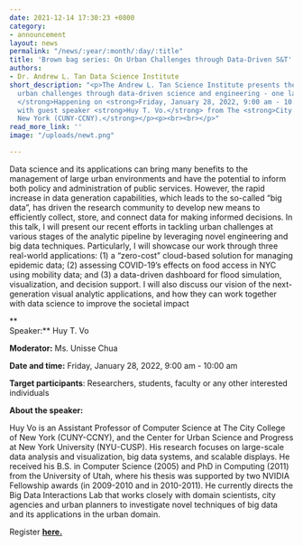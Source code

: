 ```yaml
---
date: 2021-12-14 17:30:23 +0800
category:
- announcement
layout: news
permalink: "/news/:year/:month/:day/:title"
title: 'Brown bag series: On Urban Challenges through Data-Driven S&T'
authors:
- Dr. Andrew L. Tan Data Science Institute
short_description: "<p>The Andrew L. Tan Science Institute presents the talk <strong>Tackling
  urban challenges through data-driven science and engineering - one layer at a time.
  </strong>Happening on <strong>Friday, January 28, 2022, 9:00 am - 10:00 am </strong>
  with guest speaker <strong>Huy T. Vo.</strong> from The <strong>City College of
  New York (CUNY-CCNY).</strong></p><p><br><br></p>"
read_more_link: ''
image: "/uploads/newt.png"

---
```

Data science and its applications can bring many benefits to the management of large urban environments and have the potential to inform both policy and administration of public services. However, the rapid increase in data generation capabilities, which leads to the so-called “big data”, has driven the research community to develop new means to efficiently collect, store, and connect data for making informed decisions. In this talk, I will present our recent efforts in tackling urban challenges at various stages of the analytic pipeline by leveraging novel engineering and big data techniques. Particularly, I will showcase our work through three real-world applications: (1) a “zero-cost” cloud-based solution for managing epidemic data; (2) assessing COVID-19’s effects on food access in NYC using mobility data; and (3) a data-driven dashboard for flood simulation, visualization, and decision support. I will also discuss our vision of the next-generation visual analytic applications, and how they can work together with data science to improve the societal impact

**  
Speaker:** Huy T. Vo

**Moderator:** Ms. Unisse Chua

**Date and time:** Friday, January 28, 2022, 9:00 am - 10:00 am

**Target participants**: Researchers, students, faculty or any other interested individuals

**About the speaker:**

Huy Vo is an Assistant Professor of Computer Science at The City College of New York (CUNY-CCNY), and the Center for Urban Science and Progress at New York University (NYU-CUSP). His research focuses on large-scale data analysis and visualization, big data systems, and scalable displays. He received his B.S. in Computer Science (2005) and PhD in Computing (2011) from the University of Utah, where his thesis was supported by two NVIDIA Fellowship awards (in 2009-2010 and in 2010-2011). He currently directs the Big Data Interactions Lab that works closely with domain scientists, city agencies and urban planners to investigate novel techniques of big data and its applications in the urban domain.

Register [**here.**](https://zoom.us/meeting/register/tJcrceuqqDwjHNxDuLvnIhHruHQaWcLe1oW0)